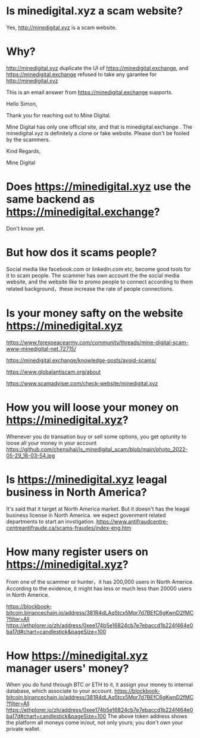 # Is minedigital.xyz a scam website?
Yes, http://minedigital.xyz is a scam website. 

# Why? 
http://minedigital.xyz duplicate the UI of https://minedigital.exchange, and https://minedigital.exchange refused to take any garantee for http://minedigital.xyz

This is an email answer from https://minedigital.exchange supports.

Hello Simon,
 
Thank you for reaching out to Mine Digital.
 
Mine Digital has only one official site, and that is minedigital.exchange . The minedigital.xyz is definitely a clone or fake website.  Please don't be fooled by the scammers.
 
Kind Regards,
 
Mine Digital


# Does https://minedigital.xyz use the same backend as https://minedigital.exchange?
Don't know yet.

# But how dos it scams people?
Social media like facebook.com or linkedin.com etc, become good tools for it to scam people.
The scammer has own account the the social media website, and the website like to promo people to connect according to them related background，these increase the rate of people connections.

# Is your money safty on the website https://minedigital.xyz

https://www.forexpeacearmy.com/community/threads/mine-digital-scam-www-minedigital-net.72715/

https://minedigital.exchange/knowledge-posts/avoid-scams/

https://www.globalantiscam.org/about


https://www.scamadviser.com/check-website/minedigital.xyz

# How you will loose your money on https://minedigital.xyz?
Whenever you do transation buy or sell some options, you get optunity to loose all your money in your account  https://github.com/chensihai/is_minedigital_scam/blob/main/photo_2022-05-29_16-03-54.jpg

# Is https://minedigital.xyz leagal business in North America?
It's said that it target at North America market. But it doesn't has the leagal business license in North America. we expect govenment related departments to start an invstigation. https://www.antifraudcentre-centreantifraude.ca/scams-fraudes/index-eng.htm

# How many register users on https://minedigital.xyz?
From one of the scammer or hunter，it has 200,000 users in North Americe.
According to the evidence, it might has less or much less than 20000 users in North Americe.

https://blockbook-bitcoin.binancechain.io/address/381R4dLAq5tcx5Mpr7d7BEfC6gKwnD2fMC?filter=All
https://ethplorer.io/zh/address/0xee174b5e16824cb7e7ebaccd1b224f464e0ba17d#chart=candlestick&pageSize=100


# How https://minedigital.xyz manager users' money?
When you do fund through BTC or ETH to it, it assign your money to internal database, which associate to your account.
https://blockbook-bitcoin.binancechain.io/address/381R4dLAq5tcx5Mpr7d7BEfC6gKwnD2fMC?filter=All
https://ethplorer.io/zh/address/0xee174b5e16824cb7e7ebaccd1b224f464e0ba17d#chart=candlestick&pageSize=100
The above token address shows the platform all moneys come in/out, not only yours; you don't own your private wallet.
